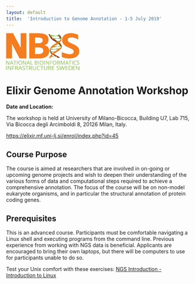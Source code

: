 ```yaml
---
layout: default
title:  'Introduction to Genome Annotation - 1-5 July 2019'
---
```


[<img align="center" src="NBIS.png" width="200" height="100" />](https://nbis.se) 

# Elixir Genome Annotation Workshop

**Date and Location:**

The workshop is held at University of Milano-Bicocca, Building U7, Lab 715,
Via Bicocca degli Arcimboldi 8, 20126 Milan, Italy.

https://elixir.mf.uni-lj.si/enrol/index.php?id=45

## Course Purpose

The course is aimed at researchers that are involved in on-going or upcoming genome projects and wish to deepen their understanding of the various forms of data and computational steps required to achieve a comprehensive annotation. The focus of the course will be on non-model eukaryote organisms, and in particular the structural annotation of protein coding genes.


## Prerequisites

This is an advanced course. Participants must be comfortable navigating a Linux shell and executing 
programs from the command line. Previous experience from working with NGS data is beneficial. Applicants 
are encouraged to bring their own laptops, but there will be computers to use for participants unable to do so.

Test your Unix comfort with these exercises: [NGS Introduction - Introduction to Linux](https://scilifelab.github.io/courses/ngsintro/1809/labs/linux-intro)
